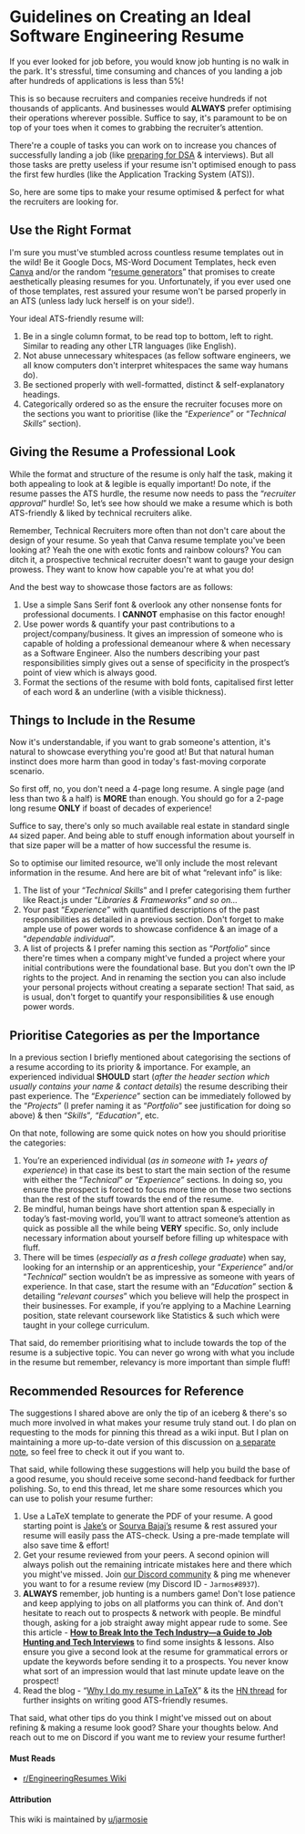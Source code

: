 # Guidelines on Creating an Ideal Software Engineering Resume


If you ever looked for job before, you would know job hunting is no walk in the park. It's stressful, time consuming and chances of you landing a job after hundreds of applications is less than 5%! 

This is so because recruiters and companies receive hundreds if not thousands of applicants. And businesses would **ALWAYS** prefer optimising their operations wherever possible. Suffice to say, it's paramount to be on top of your toes when it comes to grabbing the recruiter’s attention.

There're a couple of tasks you can work on to increase you chances of successfully landing a job (like [preparing for DSA](https://www.reddit.com/r/developersIndia/w/faq/how-to-start-dsa/?utm_source=share&utm_medium=android_app) & interviews). But all those tasks are pretty useless if your resume isn't optimised enough to pass the first few hurdles (like the Application Tracking System (ATS)).

So, here are some tips to make your resume optimised & perfect for what the recruiters are looking for. 

## Use the Right Format

I'm sure you must've stumbled across countless resume templates out in the wild! Be it Google Docs, MS-Word Document Templates, heck even [Canva](https://canva.com) and/or the random “[resume generators](https://www.google.com/search?q=resume+generators&oq=resume+generators&aqs=edge..69i57j0i433i512j0i20i263i512j0i512l6.2677j0j1&sourceid=chrome&ie=UTF-8)” that promises to create aesthetically pleasing resumes for you. Unfortunately, if you ever used one of those templates, rest assured your resume won't be parsed properly in an ATS (unless lady luck herself is on your side!).

Your ideal ATS-friendly resume will:

1. Be in a single column format, to be read top to bottom, left to right. Similar to reading any other LTR languages (like English). 
2. Not abuse unnecessary whitespaces (as fellow software engineers, we all know computers don't interpret whitespaces the same way humans do). 
3. Be sectioned properly with well-formatted, distinct & self-explanatory headings.
4. Categorically ordered so as the ensure the recruiter focuses more on the sections you want to prioritise (like the “*Experience*” or “*Technical Skills*” section).

## Giving the Resume a Professional Look

While the format and structure of the resume is only half the task, making it both appealing to look at & legible is equally important! Do note, if the resume passes the ATS hurdle, the resume now needs to pass the “*recruiter approval*” hurdle! So, let’s see how should we make a resume which is both ATS-friendly & liked by technical recruiters alike.

Remember, Technical Recruiters more often than not don't care about the design of your resume. So yeah that Canva resume template you've been looking at? Yeah the one with exotic fonts and rainbow colours? You can ditch it, a prospective technical recruiter doesn't want to gauge your design prowess. They want to know how capable you're at what you do! 

And the best way to showcase those factors are as follows:

1. Use a simple Sans Serif font & overlook any other nonsense fonts for professional documents. I **CANNOT** emphasise on this factor enough!
2. Use power words & quantify your past contributions to a project/company/business. It gives an impression of someone who is capable of holding a professional demeanour where & when necessary as a Software Engineer. Also the numbers describing your past responsibilities simply gives out a sense of specificity in the prospect’s point of view which is always good.
3. Format the sections of the resume with bold fonts, capitalised first letter of each word & an underline (with a visible thickness). 

## Things to Include in the Resume

Now it's understandable, if you want to grab someone's attention, it's natural to showcase everything you're good at! But that natural human instinct does more harm than good in today's fast-moving corporate scenario.

So first off, no, you don't need a 4-page long resume. A single page (and less than two & a half) is **MORE** than enough. You should go for a 2-page long resume **ONLY** if boast of decades of experience!

Suffice to say, there's only so much available real estate in standard single `A4` sized paper. And being able to stuff enough information about yourself in that size paper will be a matter of how successful the resume is. 

So to optimise our limited resource, we'll only include the most relevant information in the resume. And here are bit of what “relevant info” is like:

1. The list of your “*Technical Skills*” and I prefer categorising them further like React.js under “*Libraries & Frameworks” and so on…* 
2. Your past “*Experience*” with quantified descriptions of the past responsibilities as detailed in a previous section. Don't forget to make ample use of power words to showcase confidence & an image of a “*dependable individual*”.
3. A list of projects & I prefer naming this section as “*Portfolio*” since there're times when a company might've funded a project where your initial contributions were the foundational base. But you don't own the IP rights to the project. And in renaming the section you can also include your personal projects without creating a separate section! That said, as is usual, don't forget to quantify your responsibilities & use enough power words.

## Prioritise Categories as per the Importance

In a previous section I briefly mentioned about categorising the sections of a resume according to its priority & importance. For example, an experienced individual **SHOULD** start (*after the header section which usually contains your name & contact details*) the resume describing their past experience. The “*Experience*” section can be immediately followed by the “*Projects*” (I prefer naming it as “*Portfolio*” see justification for doing so above) & then “*Skills*”*, “Education”*, etc.

On that note, following are some quick notes on how you should prioritise the categories:

1. You’re an experienced individual (*as in someone with 1+ years of experience*) in that case its best to start the main section of the resume with either the “*Technical*” *or “Experience”* sections. In doing so, you ensure the prospect is forced to focus more time on those two sections than the rest of the stuff towards the end of the resume.
2. Be mindful, human beings have short attention span & especially in today’s fast-moving world, you’ll want to attract someone’s attention as quick as possible all the while being **VERY** specific. So, only include necessary information about yourself before filling up whitespace with fluff.
3. There will be times (*especially as a fresh college graduate*) when say, looking for an internship or an apprenticeship, your “*Experience*”  and/or “*Technical*” section wouldn’t be as impressive as someone with years of experience. In that case, start the resume with an “*Education*” section & detailing “*relevant courses*” which you believe will help the prospect in their businesses. For example, if you’re applying to a Machine Learning position, state relevant coursework like Statistics & such which were taught in your college curriculum.

That said, do remember prioritising what to include towards the top of the resume is a subjective topic. You can never go wrong with what you include in the resume but remember, relevancy is more important than simple fluff! 

## Recommended Resources for Reference

The suggestions I shared above are only the tip of an iceberg & there's so much more involved in what makes your resume truly stand out. I do plan on requesting to the mods for pinning this thread as a wiki input. But I plan on maintaining a more up-to-date version of this discussion on [a separate note](https://www.notion.so/Guidelines-on-the-Ideal-Software-Engineer-s-Resume-6c3a24a33e964b37a4b8992bdcdf27b1), so feel free to check it out if you want to.

That said, while following these suggestions will help you build the base of a good resume, you should receive some second-hand feedback for further polishing. So, to end this thread, let me share some resources which you can use to polish your resume further:

1. Use a LaTeX template to generate the PDF of your resume. A good starting point is [Jake’s](https://www.overleaf.com/latex/templates/jakes-resume/syzfjbzwjncs) or [Sourva Bajaj’s](https://www.overleaf.com/latex/templates/software-engineer-resume/gqxmqsvsbdjf) resume & rest assured your resume will easily pass the ATS-check. Using a pre-made template will also save time & effort!
2. Get your resume reviewed from your peers. A second opinion will always polish out the remaining intricate mistakes here and there which you might've missed. Join [our Discord community](https://discord.gg/kRMQSZGzkt) & ping me whenever you want to for a resume review (my Discord ID - `Jarmos#8937`).
3. **ALWAYS** remember, job hunting is a numbers game! Don't lose patience and keep applying to jobs on all platforms you can think of. And don't hesitate to reach out to prospects & network with people. Be mindful though, asking for a job straight away might appear rude to some. See this article - ****[How to Break Into the Tech Industry—a Guide to Job Hunting and Tech Interviews](https://haseebq.com/how-to-break-into-tech-job-hunting-and-interviews/)**** to find some insights & lessons. Also ensure you give a second look at the resume for grammatical errors or update the keywords before sending it to a prospects. You never know what sort of an impression would that last minute update leave on the prospect!
4. Read the blog - “[Why I do my resume in LaTeX](https://www.toofishes.net/blog/why-i-do-my-resume-latex/)” & its the [HN thread](https://news.ycombinator.com/item?id=2238408) for further insights on writing good ATS-friendly resumes.

That said, what other tips do you think I might've missed out on about refining & making a resume look good? Share your thoughts below. And reach out to me on Discord if you want me to review your resume further!

#### Must Reads

- [r/EngineeringResumes Wiki](https://www.reddit.com/r/EngineeringResumes/wiki/index/)

#### Attribution

This wiki is maintained by [u/jarmosie](https://www.reddit.com/user/jarmosie)
